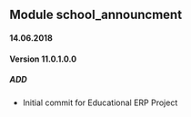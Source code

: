 ## Module school_announcment
#### 14.06.2018
#### Version 11.0.1.0.0
##### ADD
- Initial commit for Educational ERP Project
